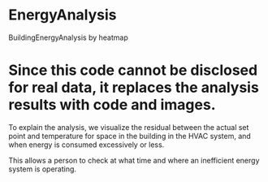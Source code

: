 # EnergyAnalysis
BuildingEnergyAnalysis by heatmap

# Since this code cannot be disclosed for real data, it replaces the analysis results with code and images.
To explain the analysis, we visualize the residual between the actual set point and temperature for space in the building in the HVAC system, 
and when energy is consumed excessively or less.

This allows a person to check at what time and where an inefficient energy system is operating.

